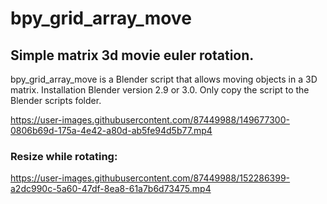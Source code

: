 # bpy_grid_array_move

## Simple matrix 3d movie euler rotation. 

bpy_grid_array_move is a Blender script that allows moving objects in a 3D matrix.
Installation
Blender version 2.9 or 3.0.
Only copy the script to the Blender scripts folder. 






https://user-images.githubusercontent.com/87449988/149677300-0806b69d-175a-4e42-a80d-ab5fe94d5b77.mp4


### Resize while rotating: 

https://user-images.githubusercontent.com/87449988/152286399-a2dc990c-5a60-47df-8ea8-61a7b6d73475.mp4

